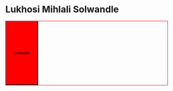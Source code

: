 <h1>Lukhosi Mihlali Solwandle</h1>

<div style="border: solid red 1px; width: 100%; height: 5vh;">
  <button style="background: red; height: 5vh; width: 20%;">
    Linkedin 
  </button>
</div>
